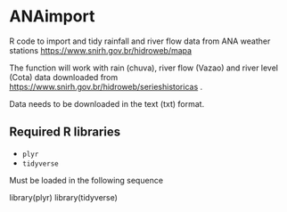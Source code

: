 # ANAimport
R code to import and tidy rainfall and river flow data from ANA weather stations https://www.snirh.gov.br/hidroweb/mapa

The function will work with rain (chuva), river flow (Vazao) and river level (Cota) data downloaded from https://www.snirh.gov.br/hidroweb/serieshistoricas .

Data needs to be downloaded in the text (txt) format.

## Required R libraries
- <code>plyr</code>
- <code>tidyverse</code>

Must be loaded in the following sequence

library(plyr)
library(tidyverse)